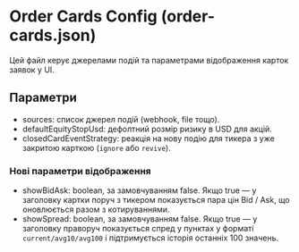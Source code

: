 # Order Cards Config (order-cards.json)

Цей файл керує джерелами подій та параметрами відображення карток заявок у UI.

## Параметри

- sources: список джерел подій (webhook, file тощо).
- defaultEquityStopUsd: дефолтний розмір ризику в USD для акцій.
- closedCardEventStrategy: реакція на нову подію для тикера з уже закритою карткою (`ignore` або `revive`).

### Нові параметри відображення
- showBidAsk: boolean, за замовчуванням false. Якщо true — у заголовку картки поруч з тикером показується пара цін Bid / Ask, що оновлюється разом з котируваннями.
- showSpread: boolean, за замовчуванням false. Якщо true — у заголовку праворуч показується спред у пунктах у форматі `current/avg10/avg100` і підтримується історія останніх 100 значень.

